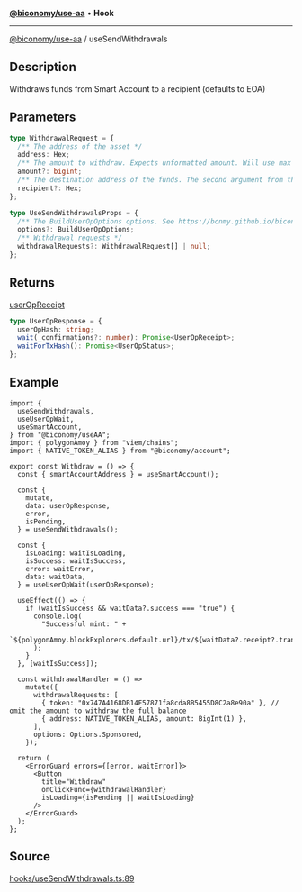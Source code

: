 [**@biconomy/use-aa**](./index.md) • **Hook**

---

[@biconomy/use-aa](./index.md) / useSendWithdrawals

## Description

Withdraws funds from Smart Account to a recipient (defaults to EOA)

## Parameters

```ts
type WithdrawalRequest = {
  /** The address of the asset */
  address: Hex;
  /** The amount to withdraw. Expects unformatted amount. Will use max amount if unset */
  amount?: bigint;
  /** The destination address of the funds. The second argument from the `withdraw(...)` function will be used as the default if left unset. */
  recipient?: Hex;
};

type UseSendWithdrawalsProps = {
  /** The BuildUserOpOptions options. See https://bcnmy.github.io/biconomy-client-sdk/types/BuildUserOpOptions.html for further detail */
  options?: BuildUserOpOptions;
  /** Withdrawal requests */
  withdrawalRequests?: WithdrawalRequest[] | null;
};
```

## Returns

[userOpReceipt](../../Bundler/api/get-useroperation-receipt#response)

```ts
type UserOpResponse = {
  userOpHash: string;
  wait(_confirmations?: number): Promise<UserOpReceipt>;
  waitForTxHash(): Promise<UserOpStatus>;
};
```

## Example

```tsx
import {
  useSendWithdrawals,
  useUserOpWait,
  useSmartAccount,
} from "@biconomy/useAA";
import { polygonAmoy } from "viem/chains";
import { NATIVE_TOKEN_ALIAS } from "@biconomy/account";

export const Withdraw = () => {
  const { smartAccountAddress } = useSmartAccount();

  const {
    mutate,
    data: userOpResponse,
    error,
    isPending,
  } = useSendWithdrawals();

  const {
    isLoading: waitIsLoading,
    isSuccess: waitIsSuccess,
    error: waitError,
    data: waitData,
  } = useUserOpWait(userOpResponse);

  useEffect(() => {
    if (waitIsSuccess && waitData?.success === "true") {
      console.log(
        "Successful mint: " +
          `${polygonAmoy.blockExplorers.default.url}/tx/${waitData?.receipt?.transactionHash}`
      );
    }
  }, [waitIsSuccess]);

  const withdrawalHandler = () =>
    mutate({
      withdrawalRequests: [
        { token: "0x747A4168DB14F57871fa8cda8B5455D8C2a8e90a" }, // omit the amount to withdraw the full balance
        { address: NATIVE_TOKEN_ALIAS, amount: BigInt(1) },
      ],
      options: Options.Sponsored,
    });

  return (
    <ErrorGuard errors={[error, waitError]}>
      <Button
        title="Withdraw"
        onClickFunc={withdrawalHandler}
        isLoading={isPending || waitIsLoading}
      />
    </ErrorGuard>
  );
};
```

## Source

[hooks/useSendWithdrawals.ts:89](https://github.com/bcnmy/useAA/blob/main/src/hooks/useSendWithdrawals.ts#L89)
